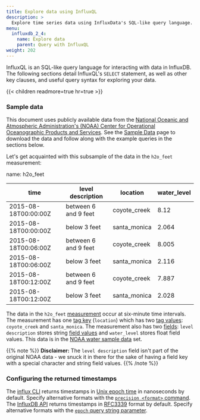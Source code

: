 ```yaml
---
title: Explore data using InfluxQL
description: >
  Explore time series data using InfluxData's SQL-like query language. Understand how to use the SELECT statement to query data from measurements, tags, and fields.
menu:
  influxdb_2_4:
    name: Explore data
    parent: Query with InfluxQL
weight: 202
---
```


InfluxQL is an SQL-like query language for interacting with data in InfluxDB.
The following sections detail InfluxQL's `SELECT` statement, as well as other key clauses, and useful query syntax
for exploring your data.

{{< children readmore=true hr=true >}}

### Sample data

This document uses publicly available data from the
[National Oceanic and Atmospheric Administration's (NOAA) Center for Operational Oceanographic Products and Services](http://tidesandcurrents.noaa.gov/stations.html?type=Water+Levels).
See the [Sample Data](influxdb/v2.4/reference/sample-data/#noaa-sample-data) page to download
the data and follow along with the example queries in the sections below.

Let's get acquainted with this subsample of the data in the `h2o_feet` measurement:

name: <span class="tooltip" data-tooltip-text="Measurement">h2o_feet</span>

| time                                                                            | <span class ="tooltip" data-tooltip-text ="Field Key">level description</span>      | <span class ="tooltip" data-tooltip-text ="Tag Key">location</span>       | <span class ="tooltip" data-tooltip-text ="Field Key">water_level</span> |
| ------------------------------------------------------------------------------- | ----------------------------------------------------------------------------------- | ------------------------------------------------------------------------- | ------------------------------------------------------------------------ |
| 2015-08-18T00:00:00Z                                                            | between 6 and 9 feet                                                                | coyote_creek                                                              | 8.12                                                                     |
| 2015-08-18T00:00:00Z                                                            | below 3 feet                                                                        | santa_monica                                                              | 2.064                                                                    |
| <span class="tooltip" data-tooltip-text="Timestamp">2015-08-18T00:06:00Z</span> | <span class ="tooltip" data-tooltip-text ="Field Value">between 6 and 9 feet</span> | <span class ="tooltip" data-tooltip-text ="Tag Value">coyote_creek</span> | <span class ="tooltip" data-tooltip-text ="Field Value">8.005</span>     |
| 2015-08-18T00:06:00Z                                                            | below 3 feet                                                                        | santa_monica                                                              | 2.116                                                                    |
| 2015-08-18T00:12:00Z                                                            | between 6 and 9 feet                                                                | coyote_creek                                                              | 7.887                                                                    |
| 2015-08-18T00:12:00Z                                                            | below 3 feet                                                                        | santa_monica                                                              | 2.028                                                                    |

The data in the `h2o_feet` [measurement](/influxdb/v2.4/reference/glossary/#measurement)
occur at six-minute time intervals.
The measurement has one [tag key](influxdb/v2.4/reference/glossary/#tag-key)
(`location`) which has two [tag values](/influxdb/v2.4/reference/glossary/#tag-value):
`coyote_creek` and `santa_monica`.
The measurement also has two [fields](/influxdb/v2.4/reference/glossary/#field):
`level description` stores string [field values](/influxdb/v2.4/reference/glossary/#field-value)
and `water_level` stores float field values.
This data is in the [NOAA water sample data](/influxdb/v2.4/reference/sample-data/#noaa-water-sample-data) set.

{{% note %}}
**Disclaimer:** The `level description` field isn't part of the original NOAA data - we snuck it in there for the sake of having a field key with a special character and string field values.
{{% /note %}}

### Configuring the returned timestamps

The [influx CLI](/influxdb/v2.4/reference/cli/influx/) returns timestamps in [Unix epoch time](/influxdb/v2.4/reference/glossary/#unix-timestamp) in nanoseconds by default.
Specify alternative formats with the
[`precision <format>` command](/influxdb/v2.4/tools/influxql-shell/#precision).
The [InfluxDB API](/influxdb/v2.4/reference/api/influxdb-1x/) returns timestamps
in [RFC3339](https://www.ietf.org/rfc/rfc3339.txt) format by default.
Specify alternative formats with the
[`epoch` query string parameter](/enterprise_influxdb/v1.9/tools/api/#query-string-parameters).

<!-- ## Data types and cast operations

The [`SELECT` clause](/influxdb/v2.4/query-data/influxql/explore-data/select/) supports specifying a [field's](/influxdb/v2.4/reference/glossary#field) type and basic cast
operations with the `::` syntax.

- [Data Types](#data-types)
- [Cast Operations](#cast-operations)

## Data types

[Field values](/influxdb/v2.4/reference/glossary/#field-value) can be floats, integers, strings, or booleans.
The `::` syntax allows users to specify the field's type in a query.

{{% note %}}
 **Note:**  Generally, it is not necessary to specify the field value
type in the [`SELECT` clause](/influxdb/v2.4/query-data/influxql/explore-data/select/).
In most cases, InfluxDB rejects any writes that attempt to write a [field value](/influxdb/v2.4/reference/glossary/#field-value)
to a field that previously accepted field values of a different type.
{{% /note %}}

It is possible for field value types to differ across [shard groups](/influxdb/v2.4/reference/glossary/#shard-group)./
In these cases, it may be necessary to specify the field value type in the
`SELECT` clause.
Please see the
[Frequently Asked Questions](/enterprise_influxdb/v1.9/troubleshooting/frequently-asked-questions/#how-does-influxdb-handle-field-type-discrepancies-across-shards)
document for more information on how InfluxDB handles field value type discrepancies.

### Syntax

```sql
SELECT_clause <field_key>::<type> FROM_clause
```

`type` can be `float`, `integer`, `string`, or `boolean`.
In most cases, InfluxDB returns no data if the `field_key` does not store data of the specified
`type`. See [Cast Operations](#cast-operations) for more information.

### Example

```sql
> SELECT "water_level"::float FROM "h2o_feet" LIMIT 4
```
Output:
{{% influxql/table-meta %}}
Name: h2o_feet
{{% /influxql/table-meta %}}

| time   | water_level |
| :--------------: | :------------------:|
|2019-08-17T00:00:00Z  | 8.1200000000|
|2019-08-17T00:00:00Z  | 2.0640000000|
|2019-08-17T00:00:00Z  | 8.0050000000|
|2019-08-17T00:00:00Z  | 2.1160000000|

The query returns values of the `water_level` field key that are floats.

## Cast operations

The `::` syntax allows users to perform basic cast operations in queries.
Currently, InfluxDB supports casting [field values](/influxdb/v2.4/reference/glossary/#field-value) from integers to floats or from floats to integers.

### Syntax

```sql
SELECT_clause <field_key>::<type> FROM_clause
```

`type` can be `float` or `integer`.

InfluxDB returns no data if the query attempts to cast an integer or float to a
string or boolean.

### Examples

#### Cast float field values to integers

```sql
> SELECT "water_level"::integer FROM "h2o_feet" LIMIT 4
```

Output:
{{% influxql/table-meta %}}
Name: h2o_feet
{{% /influxql/table-meta %}}

| time   | water_level |
| :--------------: | :------------------:|
|2019-08-17T00:00:00Z  | 8.0000000000|
|2019-08-17T00:00:00Z  | 2.0000000000|
|2019-08-17T00:00:00Z  | 8.0000000000|
|2019-08-17T00:00:00Z  | 2.0000000000|

The query returns the integer form of `water_level`'s float [field values](/influxdb/v2.4/reference/glossary/#field-value).

#### Cast float field values to strings (this functionality is not supported)

```sql
> SELECT "water_level"::string FROM "h2o_feet" LIMIT 4
>
```

The query returns no data as casting a float field value to a string is not supported.

## Merge behavior

In InfluxDB, queries merge [series](/influxdb/v2.4/reference/glossary/#series)
automatically.

### Example

The `h2o_feet` [measurement](/influxdb/v2.4/reference/glossary/#measurement) in the `NOAA_water_database` is part of two [series](/influxdb/v2.4/reference/glossary/#series).
The first series is made up of the `h2o_feet` measurement and the `location = coyote_creek` [tag](/influxdb/v2.4/reference/glossary/#tag).
The second series is made of up the `h2o_feet` measurement and the `location = santa_monica` tag.

The following query automatically merges those two series when it calculates the [average](/influxdb/v2.4/query-data/influxql/view-functions/aggregates/#mean) `water_level`:

```sql
> SELECT MEAN("water_level") FROM "h2o_feet"
```

Output:
{{% influxql/table-meta %}}
Name: h2o_feet
{{% /influxql/table-meta %}}

| time   | mean |
| :--------------: | :------------------:|
|1970-01-01T00:00:00Z  |  4.4418434585 |

If you want the average `water_level` for the first series only, specify the relevant tag in the [`WHERE` clause](/influxdb/v2.4/query-data/influxql/explore-data/where/):

```sql
> SELECT MEAN("water_level") FROM "h2o_feet" WHERE "location" = 'coyote_creek'
```

Output:
{{% influxql/table-meta %}}
Name: h2o_feet
{{% /influxql/table-meta %}}

| time   | mean |
| :--------------: | :------------------:|
|1970-01-01T00:00:00Z |  5.3591424203|


If you want the average `water_level` for each individual series, include a [`GROUP BY` clause](/influxdb/v2.4/query-data/influxql/explore-data/group-by/):

```sql
> SELECT MEAN("water_level") FROM "h2o_feet" GROUP BY "location"
```

Output: 
{{% influxql/table-meta %}}
name: h2o_feet  
tags: location=coyote_creek
{{% /influxql/table-meta %}}

| time                         | mean |
| :---------------------------: | :------------------: |
|1970-01-01T00:00:00Z  | 5.3591424203|

{{% influxql/table-meta %}}
name: h2o_feet  
tags: llocation=santa_monica
{{% /influxql/table-meta %}}

| time                         | mean |
| :---------------------------: | :------------------: |
|1970-01-01T00:00:00Z |  3.5306558288|

## Multiple statements

Separate multiple [`SELECT` statements](/influxdb/v2.4/query-data/influxql/explore-data/select/) in a query with a semicolon (`;`).

### Examples

{{< tabs-wrapper >}}
{{% tabs %}}
[CLI](#)
[InfluxDB API](#)
{{% /tabs %}}

{{% tab-content %}}

In the InfluxDB [CLI](/influxdb/v2.4/reference/cli/influx/):

```sql
> SELECT MEAN("water_level") FROM "h2o_feet"; SELECT "water_level" FROM "h2o_feet" LIMIT 2
```

Output: 
{{% influxql/table-meta %}}
name: h2o_feet  
{{% /influxql/table-meta %}}

| time                         | mean |
| :---------------------------: | :------------------: |
|1970-01-01T00:00:00Z |  4.4418434585|

{{% influxql/table-meta %}}
name: h2o_feet  
{{% /influxql/table-meta %}}

| time                         | water_level |
| :---------------------------: | :------------------: |
2015-08-18T00:00:00Z  | 8.1200000000|
2015-08-18T00:00:00Z  | 2.0640000000|


{{% /tab-content %}}

{{% tab-content %}}

With the [InfluxDB API](/influxdb/v2.4/reference/api/influxdb-1x/):

```json
{
    "results": [
        {
            "statement_id": 0,
            "series": [
                {
                    "name": "h2o_feet",
                    "columns": [
                        "time",
                        "mean"
                    ],
                    "values": [
                        [
                            "1970-01-01T00:00:00Z",
                            4.442107025822522
                        ]
                    ]
                }
            ]
        },
        {
            "statement_id": 1,
            "series": [
                {
                    "name": "h2o_feet",
                    "columns": [
                        "time",
                        "water_level"
                    ],
                    "values": [
                        [
                            "2015-08-18T00:00:00Z",
                            8.12
                        ],
                        [
                            "2015-08-18T00:00:00Z",
                            2.064
                        ]
                    ]
                }
            ]
        }
    ]
}
```

{{% /tab-content %}}
{{< /tabs-wrapper >}} -->

